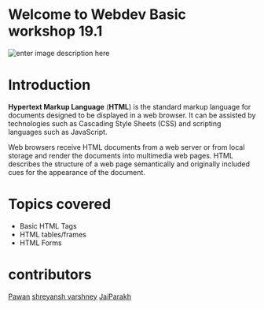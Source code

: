 # Welcome to Webdev Basic workshop 19.1

![enter image description here](https://photos.app.goo.gl/uV5wNLAAgV1R4EBf9)


# Introduction
**Hypertext Markup Language** (**HTML**) is the standard markup language for documents designed to be displayed in a web browser. It can be assisted by technologies such as Cascading Style Sheets (CSS) and scripting languages such as JavaScript.

Web browsers receive HTML documents from a web server or from local storage and render the documents into multimedia web pages. HTML describes the structure of a web page semantically and originally included cues for the appearance of the document.

# Topics covered 

 - Basic HTML Tags
 - HTML tables/frames
 - HTML Forms

# contributors 
[Pawan](https://github.com/npawan98)
[shreyansh varshney](https://github.com/shreyanshvarshney/)
[JaiParakh](https://github.com/JaiParakh/)
